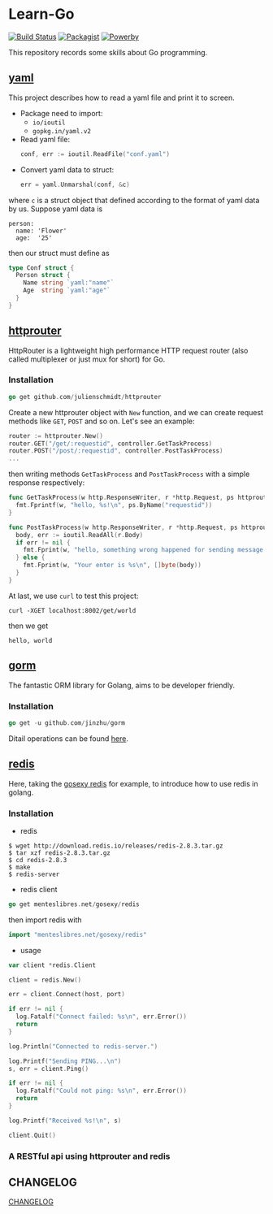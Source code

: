 # Learn-Go
[![Build Status](https://img.shields.io/badge/build-passing-brightgreen.svg)](https://github.com/MrDongdongLin/Learn-Go#learn-go)
[![Packagist](https://img.shields.io/badge/packgist-v1.3.0-brightgreen.svg)](https://github.com/MrDongdongLin/Learn-Go/releases)
[![Powerby](https://img.shields.io/badge/powerby-DongdongLin-orange.svg)](https://github.com/MrDongdongLin)

This repository records some skills about Go programming.

## [yaml](https://github.com/MrDongdongLin/Learn-Go/tree/master/yaml)
This project describes how to read a yaml file and print it to screen.
- Package need to import:
  - `io/ioutil`
  - `gopkg.in/yaml.v2`
- Read yaml file:
  ``` go
  conf, err := ioutil.ReadFile("conf.yaml")
  ```
- Convert yaml data to struct:
  ```go
  err = yaml.Unmarshal(conf, &c)
  ```
where `c` is a struct object that defined according to the format of yaml data by us. Suppose yaml data is
```
person:
  name: 'Flower'
  age:  '25'
```
then our struct must define as
```go
type Conf struct {
  Person struct {
    Name string `yaml:"name"`
    Age  string `yaml:"age"`
  }
}
```

## [httprouter](https://github.com/MrDongdongLin/Learn-Go/tree/master/httprouter)
HttpRouter is a lightweight high performance HTTP request router (also called multiplexer or just mux for short) for Go.

### Installation
```go
go get github.com/julienschmidt/httprouter
```
Create a new httprouter object with `New` function, and we can create request methods like `GET`, `POST` and so on. Let's see an example:
```go
router := httprouter.New()
router.GET("/get/:requestid", controller.GetTaskProcess)
router.POST("/post/:requestid", controller.PostTaskProcess)
...
```
then writing methods `GetTaskProcess` and `PostTaskProcess` with a simple response respectively:
```go
func GetTaskProcess(w http.ResponseWriter, r *http.Request, ps httprouter.Params) {
  fmt.Fprintf(w, "hello, %s!\n", ps.ByName("requestid"))
}

func PostTaskProcess(w http.ResponseWriter, r *http.Request, ps httprouter.Params) {
  body, err := ioutil.ReadAll(r.Body)
  if err != nil {
    fmt.Fprint(w, "hello, something wrong happened for sending message to %s!\n", ps.ByName("requestid"))
  } else {
    fmt.Fprint(w, "Your enter is %s\n", []byte(body))
  }
}
```
At last, we use `curl` to test this project:
```
curl -XGET localhost:8002/get/world
```
then we get
```
hello, world
```

## [gorm](https://github.com/MrDongdongLin/Learn-Go/tree/master/gorm)
The fantastic ORM library for Golang, aims to be developer friendly.

### Installation
```go
go get -u github.com/jinzhu/gorm
```

Ditail operations can be found [here](http://jinzhu.me/gorm/).

## [redis](https://github.com/MrDongdongLin/Learn-Go/tree/master/redis)
Here, taking the [gosexy redis](https://github.com/gosexy/redis) for example, to introduce how to use redis in golang.

### Installation
- redis
```Shell Session
$ wget http://download.redis.io/releases/redis-2.8.3.tar.gz
$ tar xzf redis-2.8.3.tar.gz
$ cd redis-2.8.3
$ make
$ redis-server
```
- redis client
```go
go get menteslibres.net/gosexy/redis
```
then import redis with
```go
import "menteslibres.net/gosexy/redis"
```
- usage
```go
var client *redis.Client

client = redis.New()

err = client.Connect(host, port)

if err != nil {
  log.Fatalf("Connect failed: %s\n", err.Error())
  return
}

log.Println("Connected to redis-server.")

log.Printf("Sending PING...\n")
s, err = client.Ping()

if err != nil {
  log.Fatalf("Could not ping: %s\n", err.Error())
  return
}

log.Printf("Received %s!\n", s)

client.Quit()
```

### A RESTful api using httprouter and redis

## CHANGELOG
[CHANGELOG](https://github.com/MrDongdongLin/Learn-Go/releases)
